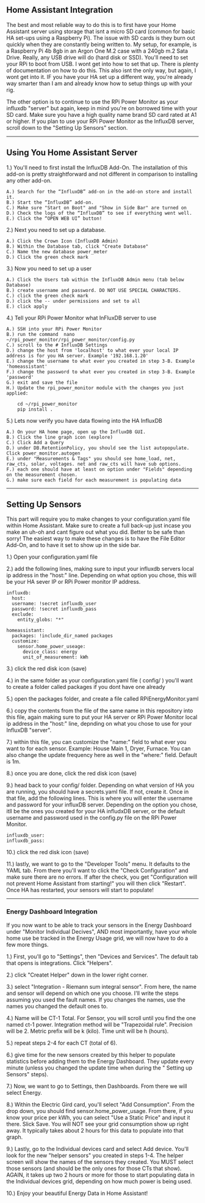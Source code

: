 ## Home Assistant Integration

The best and most reliable way to do this is to first have your Home Assistant server using storage that isnt a micro SD card (common for basic HA set-ups using a Raspberry Pi). The issue with SD cards is they burn out quickly when they are constantly being written to. My setup, for example, is a Raspberry Pi 4b 8gb in an Argon One M.2 case with a 240gb m.2 Sata Drive. Really, any USB drive will do (hard disk or SSD). You'll need to set your RPi to boot from USB. I wont get into how to set that up. There is plenty of documentation on how to do this. This also isnt the only way, but again, I wont get into it. IF you have your HA set up a different way, you're already way smarter than I am and already know how to setup things up with your rig.

The other option is to continue to use the RPi Power Monitor as your influxdb "server" but again, keep in mind you're on borrowed time with your SD card. Make sure you have a high quality name brand SD card rated at A1 or higher. If you plan to use your RPi Power Monitor as the InfluxDB server, scroll down to the "Setting Up Sensors" section.

---

## Using You Home Assistant Server

1.) You'll need to first install the InfluxDB Add-On. The installation of this add-on is pretty straightforward and not different in comparison to installing any other add-on.

    A.) Search for the “InfluxDB” add-on in the add-on store and install it.
    B.) Start the “InfluxDB” add-on.
    C.) Make sure "Start on Boot" and "Show in Side Bar" are turned on
    D.) Check the logs of the “InfluxDB” to see if everything went well.
    E.) Click the “OPEN WEB UI” button!
  
2.) Next you need to set up a database.

    A.) Click the Crown Icon (InfluxDB Admin)
    B.) Within the Database tab, click "Create Database"
    C.) Name the new database power_meter
    D.) Click the green check mark
    
3.) Now you need to set up a user

    A.) Click the Users tab within the InfluxDB Admin menu (tab below Database)
    B.) create username and password. DO NOT USE SPECIAL CHARACTERS.
    C.) click the green check mark
    D.) click the -- under permissions and set to all
    E.) click apply
    
4.) Tell your RPi Power Monitor what InFluxDB server to use

    A.) SSH into your RPi Power Monitor
    B.) run the command  nano ~/rpi_power_monitor/rpi_power_monitor/config.py
    C.) scroll to the # InfluxDB Settings
    D.) change the host from 'localhost' to what ever your local IP address is for you HA server. Example '192.168.1.20'
    E.) change the username to what ever you created in step 3-B. Example 'homeassistant'
    F.) change the password to what ever you created in step 3-B. Example 'password'
    G.) exit and save the file
    H.) Update the rpi_power_monitor module with the changes you just applied:
    
        cd ~/rpi_power_monitor
        pip install .
 
            
5.) Lets now verify you have data flowing into the HA InfluxDB

    A.) On your HA home page, open up the InfluxDB GUI.
    B.) Click the line graph icon (explore)
    C.) Click Add a Query
    D.) under DB.RetentionPolicy, you should see the list autopopulate. Click power_monitor.autogen
    E.) under "Measurements & Tags" you should see home_load, net, raw_cts, solar, voltages. net and raw_cts will have sub options.
    F.) each one should have at least on option under "Fields" depending on the measurement chosen.
    G.) make sure each field for each measurement is populating data
    
---
    
## Setting Up Sensors

This part will require you to make changes to your configuration.yaml file within Home Assistant. Make sure to create a full back-up just incase you make an uh-oh and cant figure out what you did. Better to be safe than sorry! The easiest way to make these changes is to have the File Editor Add-On, and to have it set to show up in the side bar.

1.) Open your configuration.yaml file

2.) add the following lines, making sure to input your influxdb servers local ip address in the "host:" line. Depending on what option you chose, this will be your HA sever IP or RPi Power monitor IP address.

```
influxdb:
  host: 
  username: !secret influxdb_user
  password: !secret influxdb_pass
  exclude:
    entity_globs: "*"
    
homeassistant:
  packages: !include_dir_named packages
  customize:
    sensor.home_power_useage:
      device_class: energy
      unit_of_measurement: kWh
```

3.) click the red disk icon (save)

4.) in the same folder as your configuration.yaml file ( config/ ) you'll want to create a folder called packages if you dont have one already

5.) open the packages folder, and create a file called RPiEnergyMonitor.yaml

6.) copy the contents from the file of the same name in this repository into this file, again making sure to put your HA server or RPi Power Monitor local ip address in the "host:" line, depnding on what you chose to use for your InfluxDB "server".

7.) within this file, you can customize the "name:" field to what ever you want to for each sensor. Example: House Main 1, Dryer, Furnace. You can also change the update frequency here as well in the "where:" field. Default is 1m.

8.) once you are done, click the red disk icon (save)

9.) head back to your config/ folder. Depending on what version of HA you are running, you should have a secrets.yaml file. If not, create it. Once in that file, add the following lines. This is where you will enter the username and password for your influxDB server. Depending on the option you chose, itll be the ones you created for your HA infludxDB server, or the default username and password used in the config.py file on the RPi Power Monitor.

```
influxdb_user:
influxdb_pass:
```

10.) click the red disk icon (save)

11.) lastly, we want to go to the "Developer Tools" menu. It defaults to the YAML tab. From there you'll want to click the "Check Configuration" and make sure there are no errors. If after the check, you get "Configuration will not prevent Home Assistant from starting!" you will then click "Restart". Once HA has restarted, your sensors will start to populate!

---

### Energy Dashboard Integration

If you now want to be able to track your sensors in the Energy Dashboard under "Monitor Individual Decives", AND most importantly, have your whole home use be tracked in the Energy Usage grid, we will now have to do a few more things.

1.) First, you'll go to "Settings", then "Devices and Services". The default tab that opens is integrations. Click "Helpers".

2.) click "Createt Helper" down in the lower right corner.

3.) select "Integration - Riemann sum integral sensor". From here, the name and sensor will depend on which one you choose. I'll write the steps assuming you used the fault names. If you changes the names, use the names you changed the default ones to.

4.) Name will be CT-1 Total. For Sensor, you will scroll until you find the one named ct-1 power. Integration method will be "Trapezoidal rule". Precision will be 2. Metric prefix will be k (kilo). Time unit will be h (hours).

5.) repeat steps 2-4 for each CT (total of 6).

6.) give time for the new sensors created by this helper to populate statistics before adding them to the Energy Dashboard. They update every minute (unless you changed the update time when during the " Setting up Sensors" steps).

7.) Now, we want to go to Settings, then Dashboards.  From there we will select Energy.

8.) Within the Electric Gird card, you'll select "Add Consumption". From the drop down, you should find sensor.home_power_usage. From there, if you know your price per kWh, you can select "Use a Static Price" and input it there. Slick Save. You will NOT see your grid consumption show up right away. It typically takes about 2 hours for this data to populate into that graph.

9.) Lastly, go to the Individual devices card and select Add device. You'll look for the new "helper sensors" you created in steps 1-4. The helper screen will show the names of the sensors they created. You MUST select those sensors (and should be the only ones for those CTs that show). AGAIN, it takes up two 2 hours or more for those to start populating data in the Individual devices grid, depending on how much power is being used.

10.) Enjoy your beautiful Energy Data in Home Assistant!

